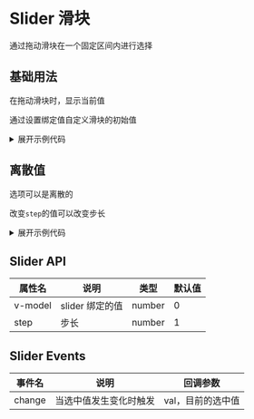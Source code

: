 <script setup>
import Basic from './component/Basic.vue'
import Step from './component/Step.vue'
import Disabled from './component/Disabled.vue'

</script>

# Slider 滑块

通过拖动滑块在一个固定区间内进行选择

## 基础用法

在拖动滑块时，显示当前值

通过设置绑定值自定义滑块的初始值

<div class="example">
 <Basic/>
</div>

<details>
<summary>展开示例代码</summary>

```vue
<template>
  <div class="list">
    <div class="item">
      <span>Default value</span> <a-slider v-model="value1" />
    </div>
    <div class="item">
      <span>Customized initial value</span> <a-slider v-model="value2" />
    </div>
  </div>
</template>

<script lang="ts" setup>
import { ref } from "vue";
const value1 = ref(0);
const value2 = ref(50);
</script>

<style lang="less" scoped>
.list {
  .item {
    display: flex;
    align-items: center;
    span {
      min-width: 200px;
      font-size: 13.5px;
    }
  }
}
</style>
```

</details>

## 离散值

选项可以是离散的

改变`step`的值可以改变步长

<div class="example">
 <Step/>
</div>

<details>
<summary>展开示例代码</summary>

```vue
<template>
  <div class="list">
    <div class="item">
      <span>step {{ value1 }}</span> <a-slider v-model="value1" :step="5" />
    </div>
    <div class="item">
      <span>step {{ value2 }}</span> <a-slider v-model="value2" :step="10" />
    </div>
  </div>
</template>

<script lang="ts" setup>
import { ref } from "vue";
const value1 = ref(25);
const value2 = ref(70);
</script>

<style lang="less" scoped>
.list {
  .item {
    display: flex;
    align-items: center;
    span {
      min-width: 100px;
      font-size: 13.5px;
    }
  }
}
</style>
```

</details>

## Slider API

| 属性名  | 说明            | 类型   | 默认值 |
| ------- | --------------- | ------ | ------ |
| v-model | slider 绑定的值 | number | 0      |
| step    | 步长            | number | 1      |

## Slider Events

| 事件名 | 说明                   | 回调参数          |
| ------ | ---------------------- | ----------------- |
| change | 当选中值发生变化时触发 | val，目前的选中值 |
